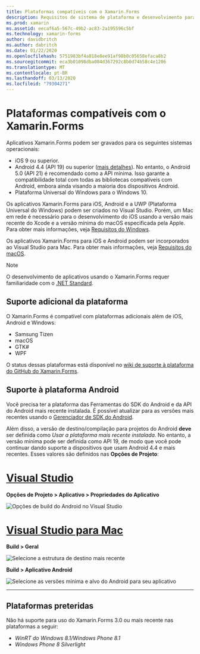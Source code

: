 ```yaml
---
title: Plataformas compatíveis com o Xamarin.Forms
description: Requisitos de sistema de plataforma e desenvolvimento para Xamarim.Forms.
ms.prod: xamarin
ms.assetid: eecaf6a5-567c-49b2-ac83-2a195596c5bf
ms.technology: xamarin-forms
author: davidbritch
ms.author: dabritch
ms.date: 01/22/2020
ms.openlocfilehash: 5751983bf4a818e8ee91af98b0c05658efaca8b2
ms.sourcegitcommit: eca3b01098dba004d367292c8b0d74b58c4e1206
ms.translationtype: MT
ms.contentlocale: pt-BR
ms.lasthandoff: 03/13/2020
ms.locfileid: "79304271"
---
```

# <a name="xamarinforms-supported-platforms"></a>Plataformas compatíveis com o Xamarin.Forms

Aplicativos Xamarin.Forms podem ser gravados para os seguintes sistemas operacionais:

- iOS 9 ou superior.
- Android 4.4 (API 19) ou superior ([mais detalhes](#android-platform-support)). No entanto, o Android 5.0 (API 21) é recomendado como a API mínima. Isso garante a compatibilidade total com todas as bibliotecas compatíveis com Android, embora ainda visando a maioria dos dispositivos Android.
- Plataforma Universal do Windows para o Windows 10.

Os aplicativos Xamarin.Forms para iOS, Android e a UWP (Plataforma Universal do Windows) podem ser criados no Visual Studio. Porém, um Mac em rede é necessário para o desenvolvimento do iOS usando a versão mais recente do Xcode e a versão mínima do macOS especificada pela Apple. Para obter mais informações, veja [Requisitos do Windows](~/cross-platform/get-started/requirements.md#windows-requirements).

Os aplicativos Xamarin.Forms para iOS e Android podem ser incorporados ao Visual Studio para Mac. Para obter mais informações, veja [Requisitos do macOS](~/cross-platform/get-started/requirements.md#macos-requirements).

> [!NOTE]
> O desenvolvimento de aplicativos usando o Xamarin.Forms requer familiaridade com o [.NET Standard](~/cross-platform/app-fundamentals/net-standard.md).

## <a name="additional-platform-support"></a>Suporte adicional da plataforma

O Xamarin.Forms é compatível com plataformas adicionais além de iOS, Android e Windows:

- Samsung Tizen
- macOS
- GTK#
- WPF

O status dessas plataformas está disponível no [wiki de suporte à plataforma do GitHub do Xamarin.Forms](https://github.com/xamarin/Xamarin.Forms/wiki/Platform-Support).

## <a name="android-platform-support"></a>Suporte à plataforma Android

Você precisa ter a plataforma das Ferramentas do SDK do Android e da API do Android mais recente instalada. É possível atualizar para as versões mais recentes usando o [Gerenciador de SDK do Android](~/android/get-started/installation/android-sdk.md).

Além disso, a versão de destino/compilação para projetos do Android **deve** ser definida como *Usar a plataforma mais recente instalada*. No entanto, a versão mínima pode ser definida como API 19, de modo que você pode continuar dando suporte a dispositivos que usam Android 4.4 e mais recentes. Esses valores são definidos nas **Opções de Projeto**:

# <a name="visual-studio"></a>[Visual Studio](#tab/windows)

**Opções de Projeto > Aplicativo > Propriedades do Aplicativo**

![Opções de build do Android no Visual Studio](requirements-images/options-android-vs-sml.png)

# <a name="visual-studio-for-mac"></a>[Visual Studio para Mac](#tab/macos)

**Build > Geral**

![Selecione a estrutura de destino mais recente](requirements-images/options-general-sml.png)

**Build > Aplicativo Android**

![Selecione as versões mínima e alvo do Android para seu aplicativo](requirements-images/options-android-sml.png)

-----

## <a name="deprecated-platforms"></a>Plataformas preteridas

Não há suporte para uso do Xamarin.Forms 3.0 ou mais recente nas plataformas a seguir:

- *WinRT do Windows 8.1/Windows Phone 8.1*
- *Windows Phone 8 Silverlight*
